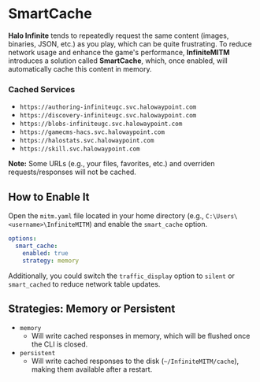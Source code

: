 # SmartCache

**Halo Infinite** tends to repeatedly request the same content (images, binaries, JSON, etc.) as you play, which can be quite frustrating. To reduce network usage and enhance the game's performance, **InfiniteMITM** introduces a solution called **SmartCache**, which, once enabled, will automatically cache this content in memory.

### Cached Services

-   `https://authoring-infiniteugc.svc.halowaypoint.com`
-   `https://discovery-infiniteugc.svc.halowaypoint.com`
-   `https://blobs-infiniteugc.svc.halowaypoint.com`
-   `https://gamecms-hacs.svc.halowaypoint.com`
-   `https://halostats.svc.halowaypoint.com`
-   `https://skill.svc.halowaypoint.com`

**Note:** Some URLs (e.g., your files, favorites, etc.) and overriden requests/responses will not be cached.

## How to Enable It

Open the `mitm.yaml` file located in your home directory (e.g., `C:\Users\<username>\InfiniteMITM`) and enable the `smart_cache` option.

```yaml
options:
  smart_cache:
    enabled: true
    strategy: memory
```

Additionally, you could switch the `traffic_display` option to `silent` or `smart_cached` to reduce network table updates.

## Strategies: Memory or Persistent

- `memory`
    - Will write cached responses in memory, which will be flushed once the CLI is closed.
- `persistent`
    - Will write cached responses to the disk (`~/InfiniteMITM/cache`), making them available after a restart.
